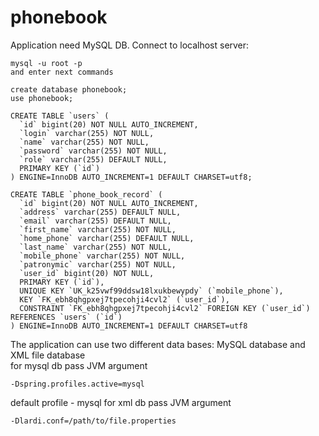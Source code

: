 # phonebook

Application need MySQL DB.
Connect to localhost server:
``` mysql
mysql -u root -p
and enter next commands

create database phonebook;
use phonebook;

CREATE TABLE `users` (
  `id` bigint(20) NOT NULL AUTO_INCREMENT,
  `login` varchar(255) NOT NULL,
  `name` varchar(255) NOT NULL,
  `password` varchar(255) NOT NULL,
  `role` varchar(255) DEFAULT NULL,
  PRIMARY KEY (`id`)
) ENGINE=InnoDB AUTO_INCREMENT=1 DEFAULT CHARSET=utf8;

CREATE TABLE `phone_book_record` (
  `id` bigint(20) NOT NULL AUTO_INCREMENT,
  `address` varchar(255) DEFAULT NULL,
  `email` varchar(255) DEFAULT NULL,
  `first_name` varchar(255) NOT NULL,
  `home_phone` varchar(255) DEFAULT NULL,
  `last_name` varchar(255) NOT NULL,
  `mobile_phone` varchar(255) NOT NULL,
  `patronymic` varchar(255) NOT NULL,
  `user_id` bigint(20) NOT NULL,
  PRIMARY KEY (`id`),
  UNIQUE KEY `UK_k25vwf99ddsw18lxukbewypdy` (`mobile_phone`),
  KEY `FK_ebh8qhgpxej7tpecohji4cvl2` (`user_id`),
  CONSTRAINT `FK_ebh8qhgpxej7tpecohji4cvl2` FOREIGN KEY (`user_id`) REFERENCES `users` (`id`)
) ENGINE=InnoDB AUTO_INCREMENT=1 DEFAULT CHARSET=utf8
```

The application can use two different data bases: MySQL database and XML file database <br/>
for mysql db pass JVM argument
```
-Dspring.profiles.active=mysql
```
default profile - mysql
for xml db pass JVM argument
```
-Dlardi.conf=/path/to/file.properties
```
